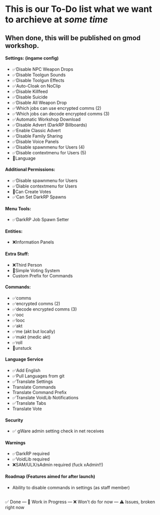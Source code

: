 # This is our To-Do list what we want to archieve at *some time*

## When done, this will be published on gmod workshop.

#### Settings: (ingame config)
- ✅Disable NPC Weapon Drops
- ✅Disable Toolgun Sounds
- ✅Disable Toolgun Effects
- ✅Auto-Cloak on NoClip
- ✅Disable Killfeed
- ✅Disable Suicide
- ✅Disable All Weapon Drop
- ✅Which jobs can use encrypted comms (2)
- ✅Which jobs can decode encrypted comms (3)
- ✅Automatic Workshop Download
- ✅Disable Advert (DarkRP Billboards)
- ✅Enable Classic Advert
- ✅Disable Family Sharing
- ✅Disable Voice Panels
- ✅Disable spawnmenu for Users (4)
- ✅Disable contextmenu for Users (5)
- 🔄Language

#### Additional Permissions:
- ✅Disable spawnmenu for Users
- ✅Diable contextmenu for Users
- 🔄Can Create Votes
- ✅Can Set DarkRP Spawns

#### Menu Tools:
- ✅DarkRP Job Spawn Setter

#### Entities:
- ❌Information Panels

#### Extra Stuff:
- ❌Third Person
- 🔄Simple Voting System
- Custom Prefix for Commands

#### Commands:
- ✅comms
- ✅encrypted comms (2)
- ✅decode encrypted comms (3)
- ✅ooc
- ✅looc
- ✅akt
- ✅me (akt but locally)
- ✅makt (medic akt)
- ✅roll
- 🔄unstuck

#### Language Service
- ✅Add English
- ✅Pull Languages from git
- ✅Translate Settings
- Translate Commands
- Translate Command Prefix
- ✅Translate VoidLib Notifications
- ✅Translate Tabs
- Translate Vote

#### Security
- ✅ gWare admin setting check in net receives

#### Warnings
- ✅DarkRP required
- ✅VoidLib required
- ❌SAM/ULX/sAdmin required (fuck xAdmin!!)

#### Roadmap (Features aimed for after launch)
- Ability to disable commands in settings (as staff member)

##
✅ Done —
🔄 Work in Progress —
❌ Won't do for now —
⚠️ Issues, broken right now
